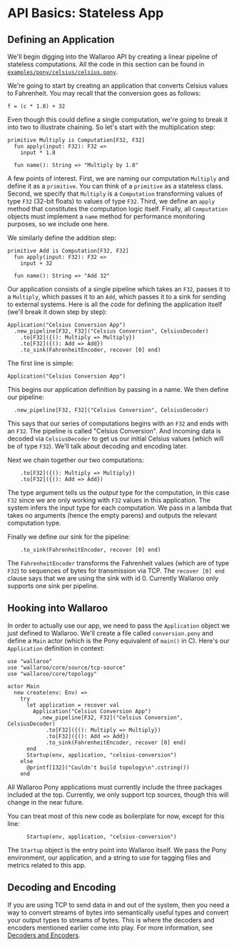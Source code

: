 # API Basics: Stateless App

## Defining an Application

We'll begin digging into the Wallaroo API by creating a linear pipeline of
stateless computations. All the code in this section can be found in
[`examples/pony/celsius/celsius.pony`](https://github.com/WallarooLabs/wallaroo-examples/tree/release-0.5.3/examples/pony/celsius/celsius.pony).

We're going to start by creating an application that
converts Celsius values to Fahrenheit. You may recall that the conversion goes
as follows:

```pony
f = (c * 1.8) + 32
```

Even though this could define a single computation, we're going to break
it into two to illustrate chaining. So let's start with the multiplication step:

```pony
primitive Multiply is Computation[F32, F32]
  fun apply(input: F32): F32 =>
    input * 1.8

  fun name(): String => "Multiply by 1.8"
```

A few points of interest. First, we are naming our computation `Multiply` and
define it as a `primitive`. You can think of a `primitive` as a stateless class.
Second, we specify that `Multiply` is a `Computation` transforming values of type
`F32` (32-bit floats) to values of type `F32`. Third, we define an `apply` method
that constitutes the computation logic itself. Finally, all `Computation` objects
must implement a `name` method for performance monitoring purposes, so we include
one here.

We similarly define the addition step:

```pony
primitive Add is Computation[F32, F32]
  fun apply(input: F32): F32 =>
    input + 32

  fun name(): String => "Add 32"
```

Our application consists of a single pipeline which takes an `F32`, passes it
to a `Multiply`, which passes it to an `Add`, which passes it to a sink for
sending to external systems. Here is all the code for defining the application
itself (we'll break it down step by step):

```pony
Application("Celsius Conversion App")
  .new_pipeline[F32, F32]("Celsius Conversion", CelsiusDecoder)
    .to[F32]({(): Multiply => Multiply})
    .to[F32]({(): Add => Add})
    .to_sink(FahrenheitEncoder, recover [0] end)
```

The first line is simple:

```pony
Application("Celsius Conversion App")
```

This begins our application definition by passing in a name. We then define
our pipeline:

```pony
  .new_pipeline[F32, F32]("Celsius Conversion", CelsiusDecoder)
```

This says that our series of computations begins with an `F32` and ends with
an `F32`. The pipeline is called "Celsius Conversion". And incoming data is
decoded via `CelsiusDecoder` to get us our initial Celsius values (which will
be of type `F32`). We'll talk about decoding and encoding later.

Next we chain together our two computations:

```pony
    .to[F32]({(): Multiply => Multiply})
    .to[F32]({(): Add => Add})
```

The type argument tells us the _output_ type for the computation, in this case
`F32` since we are only working with `F32` values in this application. The
system infers the input type for each computation. We pass in a lambda that
takes no arguments (hence the empty parens) and outputs the relevant computation
type.

Finally we define our sink for the pipeline:

```pony
    .to_sink(FahrenheitEncoder, recover [0] end)
```

The `FahrenheitEncoder` transforms the Fahrenheit values (which are of type
`F32`) to sequences of bytes for transmission via TCP. The `recover [0] end`
clause says that we are using the sink with id 0. Currently Wallaroo only
supports one sink per pipeline.

## Hooking into Wallaroo

In order to actually use our app, we need to pass the `Application` object we
just defined to Wallaroo. We'll create a file called `conversion.pony` and
define a `Main` actor (which is the Pony equivalent of `main()` in C). Here's
our `Application` definition in context:

```pony
use "wallaroo"
use "wallaroo/core/source/tcp-source"
use "wallaroo/core/topology"

actor Main
  new create(env: Env) =>
    try
      let application = recover val
        Application("Celsius Conversion App")
          .new_pipeline[F32, F32]("Celsius Conversion", CelsiusDecoder)
            .to[F32]({(): Multiply => Multiply})
            .to[F32]({(): Add => Add})
            .to_sink(FahrenheitEncoder, recover [0] end)
      end
      Startup(env, application, "celsius-conversion")
    else
      @printf[I32]("Couldn't build topology\n".cstring())
    end
```

All Wallaroo Pony applications must currently include the three packages included
at the top. Currently, we only support tcp sources, though this will
change in the near future.

You can treat most of this new code as boilerplate for now, except for this line:

```pony
      Startup(env, application, "celsius-conversion")
```

The `Startup` object is the entry point into Wallaroo itself. We pass the
Pony environment, our application, and a string to use for tagging files and
metrics related to this app.

## Decoding and Encoding

If you are using TCP to send data in and out of the system, then you need a way
to convert streams of bytes into semantically useful types and convert your
output types to streams of bytes. This is where the decoders and encoders
mentioned earlier come into play. For more information, see
[Decoders and Encoders](decoders-and-encoders.md).
